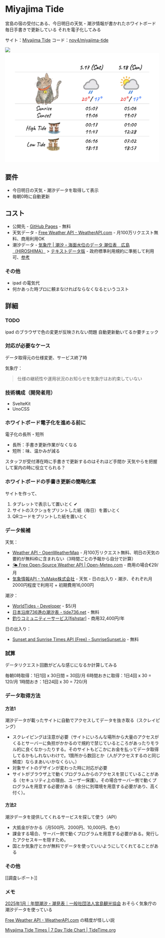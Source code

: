 # Miyajima Tide

宮島の宿の受付にある、今日明日の天気・潮汐情報が書かれたホワイトボード
毎日手書きで更新している
それを電子化してみる

サイト：[Miyajima Tide](https://noy4.github.io/miyajima-tide/)
コード：[noy4/miyajima-tide](https://github.com/noy4/miyajima-tide)

<img src="./attachments/miyajima-whiteboard.jpg" width="400" />

<img src="./attachments/miyajima-tide-screen.png" width="500" />

## 要件
- 今日明日の天気・潮汐データを取得して表示
- 毎朝0時に自動更新

## コスト
- 公開先 - [GitHub Pages](https://pages.github.com/) - 無料
- 天気データ - [Free Weather API - WeatherAPI.com](https://www.weatherapi.com/) - 月100万リクエスト無料、商用利用OK
- 潮汐データ - [気象庁 | 潮汐・海面水位のデータ 潮位表　広島（HIROSHIMA）](https://www.data.jma.go.jp/kaiyou/db/tide/suisan/suisan.php?stn=Q8) > [テキストデータ版](https://www.data.jma.go.jp/kaiyou/data/db/tide/suisan/txt/2025/Q8.txt) - 政府標準利用規約に準拠して利用可、[参考](https://anko.education/apps/weather_api)

### その他
- ipad の電気代
- 何かあった時プロに頼まなければならなくなるというコスト

## 詳細
### TODO
ipad のブラウザで色の変更が反映されない問題
自動更新動いてるか要チェック

### 対応が必要なケース
データ取得元の仕様変更、サービス終了時

気象庁：
>仕様の継続性や運用状況のお知らせを気象庁はお約束していない

### 技術構成（開発者用）
- SvelteKit
- UnoCSS

### ホワイトボード電子化を進める前に
電子化の長所・短所
- 長所：手書き更新作業がなくなる
- 短所：味、温かみが減る

スタッフが受付滞在時に手書きで更新するのはそれほど手間か
天気やらを把握して案内の時に役立てられる？

### ホワイトボードの手書き更新の簡略化案
サイトを作って、
1. タブレットで表示して置いとく ✔︎
2. サイトのスクショをプリントした紙（毎日）を置いとく
3. QRコードをプリントした紙を置いとく

### データ候補
天気：
- [Weather API - OpenWeatherMap](https://openweathermap.org/api) - 月100万リクエスト無料、明日の天気の要約が無料枠に含まれない（3時間ごとの予報から自分で計算）
- [🌤️ Free Open-Source Weather API | Open-Meteo.com](https://open-meteo.com/) - 商用の場合€29/月
- [気象情報API - YuMake株式会社](https://www.yumake.jp/weather-api/) - 天気・日の出入り・潮汐、それぞれ月2000円程度で利用可 + 初期費用16,000円

潮汐：
- [WorldTides - Developer](https://www.worldtides.info/developer) - $5/月
- [日本沿岸736港の潮汐表 - tide736.net](https://tide736.net/) - 無料
- [釣りコミュニティーサービス[fishstar]](https://fishing-community.appspot.com/tidexml/doc) - 商用32,400円/年

日の出入り：
- [Sunset and Sunrise Times API (Free) - SunriseSunset.io](https://sunrisesunset.io/api/) - 無料

### 試算
データリクエスト回数がどんな感じになるか計算してみる

毎朝0時取得：1日1回 x 30日間 = 30回/月
6時間おきに取得：1日4回 x 30 = 120/月
1時間おき：1日24回 x 30 = 720/月

### データ取得方法
#### 方法1
潮汐データが載ったサイトに自動でアクセスしてデータを抜き取る（スクレイピング）
- スクレイピングは注意が必要（サイトにいろんな場所から大量のアクセスがくるとサーバーに負担がかかるので規約で禁じているところがあったりモラル的に良くなかったりする。そのサイトもどこかにお金を払ってデータ取得してるかもしれないわけで。1箇所から数回とか（人がアクセスするのと同じ頻度）ならまあいいかなくらい。）
- 対象サイトのデザインが変わった時に対応が必要
- サイトがブラウザ上で動くプログラムからのアクセスを禁じていることがある（セキュリティ上の理由、ユーザー保護）。その場合サーバー側で動くプログラムを用意する必要がある（余分に別環境を用意する必要があり、高く付く）。

#### 方法2
潮汐データを提供してくれるサービスを探して使う（API）
- 大抵金がかかる（月500円、2000円、10,000円、色々）
- 課金する場合、サーバー側で動くプログラムを用意する必要がある。発行したアクセスキーを隠すため。
- 国とか気象庁とかが無料でデータを使っていいようにしてくれてることがある

### その他
[[調査レポート]]

### メモ
[2025年1月｜年間潮汐・潮見表｜一般社団法人宮島観光協会](https://www.miyajima.or.jp/sio/sio01.php)
おそらく気象庁の潮汐データを使っている

[Free Weather API - WeatherAPI.com](https://www.weatherapi.com/) の精度が怪しい説

[Miyajima Tide Times | 7 Day Tide Chart | TideTime.org](https://www.tidetime.org/asia/japan/miyajima.htm)


